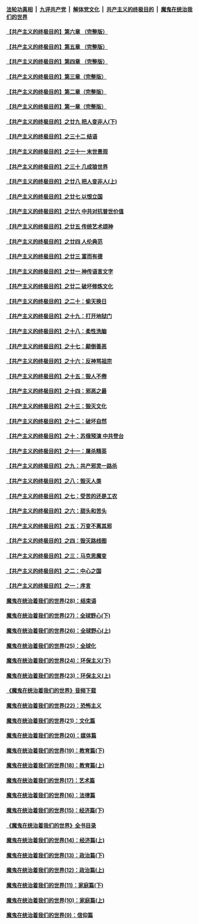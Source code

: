 ####  [法轮功真相](../../../../basic/blob/master/README.md?t=04191501) &nbsp;|&nbsp; [九评共产党](../../../../9ping.md/blob/master/README.md?t=04191501) &nbsp;|&nbsp; [解体党文化](../../../../jtdwh.md/blob/master/README.md?t=04191501)  &nbsp;|&nbsp; [共产主义的终极目的](../../../../gczydzjmd.md/blob/master/README.md?t=04191501) &nbsp;|&nbsp; [魔鬼在统治我们的世界](../../../../mgztzwmdsj.md/blob/master/README.md?t=04191501) 

#### [【共产主义的终极目的】第六章 （完整版）](../pages/nsc422/n11428913.md?t=04191501) 

#### [【共产主义的终极目的】第五章 （完整版）](../pages/nsc422/n11428912.md?t=04191501) 

#### [【共产主义的终极目的】第四章 （完整版）](../pages/nsc422/n11428907.md?t=04191501) 

#### [【共产主义的终极目的】第三章（完整版）](../pages/nsc422/n11428848.md?t=04191501) 

#### [【共产主义的终极目的】第二章（完整版）](../pages/nsc422/n11428831.md?t=04191501) 

#### [【共产主义的终极目的】第一章（完整版）](../pages/nsc422/n11417651.md?t=04191501) 

#### [【共产主义的终极目的】之廿九 把人变非人(下)](../pages/nsc422/n11344140.md?t=04191501) 

#### [【共产主义的终极目的】之三十二 结语](../pages/nsc422/n11360535.md?t=04191501) 

#### [【共产主义的终极目的】之三十一 末世景观](../pages/nsc422/n11351129.md?t=04191501) 

#### [【共产主义的终极目的】之三十 几成狼世界](../pages/nsc422/n11348280.md?t=04191501) 

#### [【共产主义的终极目的】之廿八 把人变非人(上)](../pages/nsc422/n11340492.md?t=04191501) 

#### [【共产主义的终极目的】之廿七 以恨立国](../pages/nsc422/n11336944.md?t=04191501) 

#### [【共产主义的终极目的】之廿六 中共对抗普世价值](../pages/nsc422/n11324785.md?t=04191501) 

#### [【共产主义的终极目的】之廿五 传统艺术颂神](../pages/nsc422/n11296396.md?t=04191501) 

#### [【共产主义的终极目的】之廿四 人伦典范](../pages/nsc422/n11296397.md?t=04191501) 

#### [【共产主义的终极目的】之廿三 富而有德](../pages/nsc422/n11283598.md?t=04191501) 

#### [【共产主义的终极目的】之廿一 神传语言文字](../pages/nsc422/n11263265.md?t=04191501) 

#### [【共产主义的终极目的】之廿二 破坏修炼文化](../pages/nsc422/n11245728.md?t=04191501) 

#### [【共产主义的终极目的】之二十：偷天换日](../pages/nsc422/n11238846.md?t=04191501) 

#### [【共产主义的终极目的】之十九：打开地狱门](../pages/nsc422/n11206376.md?t=04191501) 

#### [【共产主义的终极目的】之十八：柔性洗脑](../pages/nsc422/n11199994.md?t=04191501) 

#### [【共产主义的终极目的】之十七：颠倒善恶](../pages/nsc422/n11179782.md?t=04191501) 

#### [【共产主义的终极目的】之十六：反神骂祖宗](../pages/nsc422/n11166798.md?t=04191501) 

#### [【共产主义的终极目的】之十五：毁人不倦](../pages/nsc422/n11166792.md?t=04191501) 

#### [【共产主义的终极目的】之十四：邪恶之最](../pages/nsc422/n11150249.md?t=04191501) 

#### [【共产主义的终极目的】之十三：毁灭文化](../pages/nsc422/n11135227.md?t=04191501) 

#### [【共产主义的终极目的】之十二：破坏自然](../pages/nsc422/n11135214.md?t=04191501) 

#### [【共产主义的终极目的】之十：苏俄预演 中共登台](../pages/nsc422/n11118424.md?t=04191501) 

#### [【共产主义的终极目的】之十一：屠杀精英](../pages/nsc422/n11118442.md?t=04191501) 

#### [【共产主义的终极目的】之九：共产邪灵一路杀](../pages/nsc422/n11114139.md?t=04191501) 

#### [【共产主义的终极目的】之八：毁灭人类](../pages/nsc422/n11108503.md?t=04191501) 

#### [【共产主义的终极目的】之七：受苦的还是工农](../pages/nsc422/n11101809.md?t=04191501) 

#### [【共产主义的终极目的】之六：甜头和苦头](../pages/nsc422/n11096971.md?t=04191501) 

#### [【共产主义的终极目的】之五：万变不离其邪](../pages/nsc422/n11091285.md?t=04191501) 

#### [【共产主义的终极目的】之四：毁灭路线图](../pages/nsc422/n11086284.md?t=04191501) 

#### [【共产主义的终极目的】之三：马克思魔变](../pages/nsc422/n11061941.md?t=04191501) 

#### [【共产主义的终极目的】之二：中心之国](../pages/nsc422/n11047728.md?t=04191501) 

#### [【共产主义的终极目的】之一：序言](../pages/nsc422/n11086077.md?t=04191501) 

#### [魔鬼在统治着我们的世界(28)：结束语](../pages/nsc422/n10936246.md?t=04191501) 

#### [魔鬼在统治着我们的世界(27)：全球野心(下)](../pages/nsc422/n10928319.md?t=04191501) 

#### [魔鬼在统治着我们的世界(26)：全球野心(上)](../pages/nsc422/n10900318.md?t=04191501) 

#### [魔鬼在统治着我们的世界(25)：全球化](../pages/nsc422/n10788205.md?t=04191501) 

#### [魔鬼在统治着我们的世界(24)：环保主义(下)](../pages/nsc422/n10695307.md?t=04191501) 

#### [魔鬼在统治着我们的世界(23)：环保主义(上)](../pages/nsc422/n10688613.md?t=04191501) 

#### [《魔鬼在统治着我们的世界》音频下载](../pages/nsc422/n10635553.md?t=04191501) 

#### [魔鬼在统治着我们的世界(22)：恐怖主义](../pages/nsc422/n10614727.md?t=04191501) 

#### [魔鬼在统治着我们的世界(21)：文化篇](../pages/nsc422/n10597706.md?t=04191501) 

#### [魔鬼在统治着我们的世界(20)：媒体篇](../pages/nsc422/n10586579.md?t=04191501) 

#### [魔鬼在统治着我们的世界(19)：教育篇(下)](../pages/nsc422/n10564808.md?t=04191501) 

#### [魔鬼在统治着我们的世界(18)：教育篇(上)](../pages/nsc422/n10526970.md?t=04191501) 

#### [魔鬼在统治着我们的世界(17)：艺术篇](../pages/nsc422/n10499093.md?t=04191501) 

#### [魔鬼在统治着我们的世界(16)：法律篇](../pages/nsc422/n10485969.md?t=04191501) 

#### [魔鬼在统治着我们的世界(15)：经济篇(下)](../pages/nsc422/n10469975.md?t=04191501) 

#### [《魔鬼在统治着我们的世界》全书目录](../pages/nsc422/n10464261.md?t=04191501) 

#### [魔鬼在统治着我们的世界(14)：经济篇(上)](../pages/nsc422/n10457370.md?t=04191501) 

#### [魔鬼在统治着我们的世界(13)：政治篇(下)](../pages/nsc422/n10448270.md?t=04191501) 

#### [魔鬼在统治着我们的世界(12)：政治篇(上)](../pages/nsc422/n10444576.md?t=04191501) 

#### [魔鬼在统治着我们的世界(11)：家庭篇(下)](../pages/nsc422/n10440961.md?t=04191501) 

#### [魔鬼在统治着我们的世界(10)：家庭篇(上)](../pages/nsc422/n10435448.md?t=04191501) 

#### [魔鬼在统治着我们的世界(9)：信仰篇](../pages/nsc422/n10432159.md?t=04191501) 


